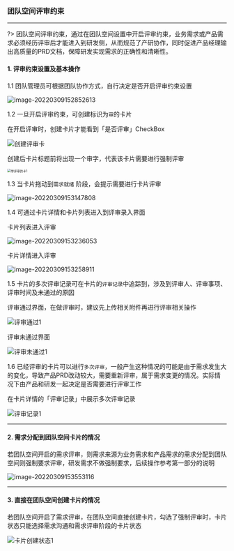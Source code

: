 ### 团队空间评审约束

***

?> 团队空间评审约束，通过在团队空间设置中开启评审约束，业务需求或产品需求必须经历评审后才能进入到研发侧，从而规范了产研协作，同时促进产品经理输出高质量的PRD文档，保障研发实现需求的正确性和清晰性。

####  1. 评审约束设置及基本操作

1.1 团队管理员可根据团队协作方式，自行决定是否开启评审约束设置

![image-20220309152852613](http://devops-minio.jdcloud.com/doc-image/All-Image/space_check.assets/image-20220309152852613.png)

1.2 一旦开启评审约束，可创建标识为`审`的卡片

在开启评审时，创建卡片才能看到「是否评审」CheckBox

![创建评审卡](http://devops-minio.jdcloud.com/doc-image/All-Image/space_check.assets/创建评审卡片.jpg)

创建后卡片标题前将出现一个审字，代表该卡片需要进行强制评审

<img src="http://devops-minio.jdcloud.com/doc-image/All-Image/space_check.assets/带审标识卡片.jpg" alt="带评审的卡1" style="zoom:50%;" />

1.3 当卡片拖动到`需求就绪` 阶段，会提示需要进行卡片评审

![image-20220309153147808](http://devops-minio.jdcloud.com/doc-image/All-Image/space_check.assets/image-20220309153147808.png)

1.4 可通过卡片详情和卡片列表进入到评审录入界面

卡片列表进入评审

![image-20220309153236053](http://devops-minio.jdcloud.com/doc-image/All-Image/space_check.assets/image-20220309153236053.png)

卡片详情进入评审

![image-20220309153258911](http://devops-minio.jdcloud.com/doc-image/All-Image/space_check.assets/image-20220309153258911.png)

1.5 卡片的多次评审记录可在卡片的`评审记录`中追踪到，涉及到评审人、评审事项、评审时间及未通过的原因

评审通过界面，在做评审时，建议先上传相关附件再进行评审相关操作

![评审通过1](http://devops-minio.jdcloud.com/doc-image/All-Image/space_check.assets/评审通过.jpg)

评审未通过界面

![评审未通过1](http://devops-minio.jdcloud.com/doc-image/All-Image/space_check.assets/评审未通过.jpg)

1.6 已经评审的卡片可以进行`多次评审`，一般产生这种情况的可能是由于需求发生大的变化，导致产品PRD改动较大，需要重新评审，属于需求变更的情况。实际情况下由产品和研发一起决定是否需要进行评审工作

在卡片详情的「评审记录」中展示多次评审记录

![评审记录1](http://devops-minio.jdcloud.com/doc-image/All-Image/space_check.assets/评审记录.jpg)

***


#### 2. 需求分配到团队空间卡片的情况

若团队空间开启的需求评审，则需求来源为业务需求和产品需求的需求分配到团队空间则强制要求评审，研发需求不做强制要求，后续操作参考第一部分的说明

![image-20220309153553116](http://devops-minio.jdcloud.com/doc-image/All-Image/space_check.assets/image-20220309153553116.png)


***



#### 3. 直接在团队空间创建卡片的情况

若团队空间开启了需求评审，在团队空间直接创建卡片，勾选了强制评审时，卡片状态只能选择需求沟通和需求评审阶段的卡片状态

![卡片创建状态1](http://devops-minio.jdcloud.com/doc-image/All-Image/space_check.assets/卡片创建状态.jpg)



























